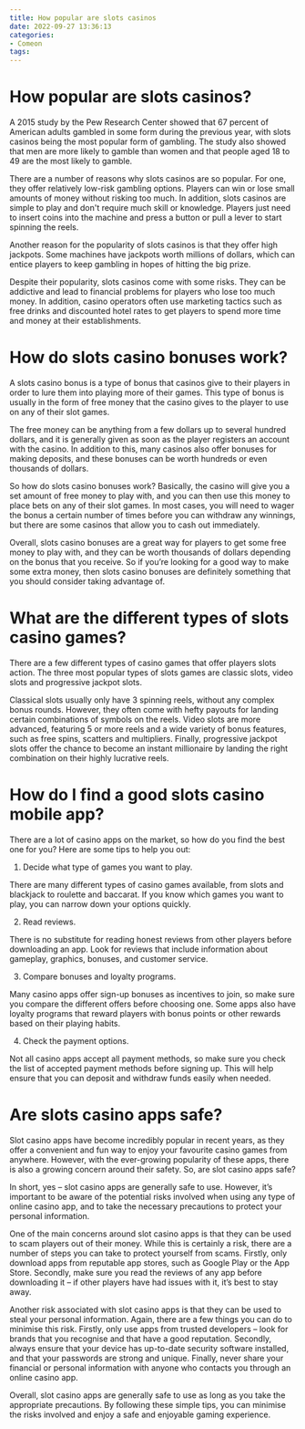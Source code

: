 ```yaml
---
title: How popular are slots casinos
date: 2022-09-27 13:36:13
categories:
- Comeon
tags:
---
```



#  How popular are slots casinos?

A 2015 study by the Pew Research Center showed that 67 percent of American adults gambled in some form during the previous year, with slots casinos being the most popular form of gambling. The study also showed that men are more likely to gamble than women and that people aged 18 to 49 are the most likely to gamble.

There are a number of reasons why slots casinos are so popular. For one, they offer relatively low-risk gambling options. Players can win or lose small amounts of money without risking too much. In addition, slots casinos are simple to play and don't require much skill or knowledge. Players just need to insert coins into the machine and press a button or pull a lever to start spinning the reels.

Another reason for the popularity of slots casinos is that they offer high jackpots. Some machines have jackpots worth millions of dollars, which can entice players to keep gambling in hopes of hitting the big prize.

Despite their popularity, slots casinos come with some risks. They can be addictive and lead to financial problems for players who lose too much money. In addition, casino operators often use marketing tactics such as free drinks and discounted hotel rates to get players to spend more time and money at their establishments.

#  How do slots casino bonuses work?

A slots casino bonus is a type of bonus that casinos give to their players in order to lure them into playing more of their games. This type of bonus is usually in the form of free money that the casino gives to the player to use on any of their slot games.

The free money can be anything from a few dollars up to several hundred dollars, and it is generally given as soon as the player registers an account with the casino. In addition to this, many casinos also offer bonuses for making deposits, and these bonuses can be worth hundreds or even thousands of dollars.

So how do slots casino bonuses work? Basically, the casino will give you a set amount of free money to play with, and you can then use this money to place bets on any of their slot games. In most cases, you will need to wager the bonus a certain number of times before you can withdraw any winnings, but there are some casinos that allow you to cash out immediately.

Overall, slots casino bonuses are a great way for players to get some free money to play with, and they can be worth thousands of dollars depending on the bonus that you receive. So if you’re looking for a good way to make some extra money, then slots casino bonuses are definitely something that you should consider taking advantage of.

#  What are the different types of slots casino games?

There are a few different types of casino games that offer players slots action. The three most popular types of slots games are classic slots, video slots and progressive jackpot slots.

Classical slots usually only have 3 spinning reels, without any complex bonus rounds. However, they often come with hefty payouts for landing certain combinations of symbols on the reels. Video slots are more advanced, featuring 5 or more reels and a wide variety of bonus features, such as free spins, scatters and multipliers. Finally, progressive jackpot slots offer the chance to become an instant millionaire by landing the right combination on their highly lucrative reels.

#  How do I find a good slots casino mobile app?

There are a lot of casino apps on the market, so how do you find the best one for you? Here are some tips to help you out:

1. Decide what type of games you want to play.

There are many different types of casino games available, from slots and blackjack to roulette and baccarat. If you know which games you want to play, you can narrow down your options quickly.

2. Read reviews.

There is no substitute for reading honest reviews from other players before downloading an app. Look for reviews that include information about gameplay, graphics, bonuses, and customer service.

3. Compare bonuses and loyalty programs.

Many casino apps offer sign-up bonuses as incentives to join, so make sure you compare the different offers before choosing one. Some apps also have loyalty programs that reward players with bonus points or other rewards based on their playing habits.

4. Check the payment options.

Not all casino apps accept all payment methods, so make sure you check the list of accepted payment methods before signing up. This will help ensure that you can deposit and withdraw funds easily when needed.

#  Are slots casino apps safe?

Slot casino apps have become incredibly popular in recent years, as they offer a convenient and fun way to enjoy your favourite casino games from anywhere. However, with the ever-growing popularity of these apps, there is also a growing concern around their safety. So, are slot casino apps safe?

In short, yes – slot casino apps are generally safe to use. However, it’s important to be aware of the potential risks involved when using any type of online casino app, and to take the necessary precautions to protect your personal information.

One of the main concerns around slot casino apps is that they can be used to scam players out of their money. While this is certainly a risk, there are a number of steps you can take to protect yourself from scams. Firstly, only download apps from reputable app stores, such as Google Play or the App Store. Secondly, make sure you read the reviews of any app before downloading it – if other players have had issues with it, it’s best to stay away.

Another risk associated with slot casino apps is that they can be used to steal your personal information. Again, there are a few things you can do to minimise this risk. Firstly, only use apps from trusted developers – look for brands that you recognise and that have a good reputation. Secondly, always ensure that your device has up-to-date security software installed, and that your passwords are strong and unique. Finally, never share your financial or personal information with anyone who contacts you through an online casino app.

Overall, slot casino apps are generally safe to use as long as you take the appropriate precautions. By following these simple tips, you can minimise the risks involved and enjoy a safe and enjoyable gaming experience.